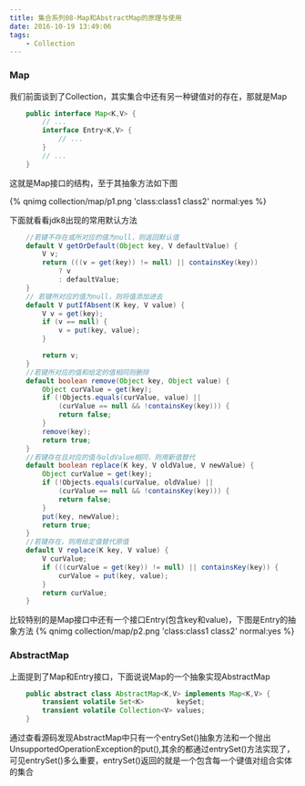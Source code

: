 ```yaml
---
title: 集合系列08-Map和AbstractMap的原理与使用
date: 2016-10-19 13:49:06
tags:
	- Collection
---
```

### Map

我们前面谈到了Collection，其实集合中还有另一种键值对的存在，那就是Map
``` java
	public interface Map<K,V> {
		// ...
		interface Entry<K,V> {
			// ...
		}
		// ...
	}
```
这就是Map接口的结构，至于其抽象方法如下图

<!--more-->

{% qnimg collection/map/p1.png 'class:class1 class2' normal:yes %}

下面就看看jdk8出现的常用默认方法

``` java
	//若键不存在或所对应的值为null，则返回默认值
	default V getOrDefault(Object key, V defaultValue) {
        V v;
        return (((v = get(key)) != null) || containsKey(key))                                 
            ? v
            : defaultValue;
    }
	// 若键所对应的值为null，则将值添加进去
	default V putIfAbsent(K key, V value) {
        V v = get(key);
        if (v == null) {
            v = put(key, value);
        }

        return v;
    }
	//若键所对应的值和给定的值相同则删除
	default boolean remove(Object key, Object value) {
        Object curValue = get(key);
        if (!Objects.equals(curValue, value) ||
            (curValue == null && !containsKey(key))) {
            return false;
        }
        remove(key);
        return true;
    }
	//若键存在且对应的值与oldValue相同，则用新值替代
	default boolean replace(K key, V oldValue, V newValue) {
        Object curValue = get(key);
        if (!Objects.equals(curValue, oldValue) ||
            (curValue == null && !containsKey(key))) {
            return false;
        }
        put(key, newValue);
        return true;
    }
	//若键存在，则用给定值替代原值
	default V replace(K key, V value) {
        V curValue;
        if (((curValue = get(key)) != null) || containsKey(key)) {
            curValue = put(key, value);
        }
        return curValue;
    }
```

比较特别的是Map接口中还有一个接口Entry(包含key和value)，下图是Entry的抽象方法
{% qnimg collection/map/p2.png 'class:class1 class2' normal:yes %}

### AbstractMap

上面提到了Map和Entry接口，下面说说Map的一个抽象实现AbstractMap
``` java
	public abstract class AbstractMap<K,V> implements Map<K,V> {
		transient volatile Set<K>        keySet;
		transient volatile Collection<V> values;
	}
```

通过查看源码发现AbstractMap中只有一个entrySet()抽象方法和一个抛出UnsupportedOperationException的put(),其余的都通过entrySet()方法实现了，可见entrySet()多么重要，entrySet()返回的就是一个包含每一个键值对组合实体的集合